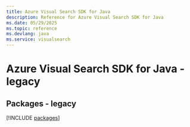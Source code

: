 ```yaml
---
title: Azure Visual Search SDK for Java
description: Reference for Azure Visual Search SDK for Java
ms.date: 05/29/2025
ms.topic: reference
ms.devlang: java
ms.service: visualsearch
---
```

# Azure Visual Search SDK for Java - legacy
## Packages - legacy
[!INCLUDE [packages](visual-search-index.md)]
